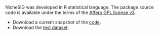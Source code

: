 <!---
The code is going to be available soon, you may contact the authors for a current snapshot.
-->
NicheSIG was developed in R statistical language. The package source code is available under the terms of the
<a href="https://www.gnu.org/licenses/agpl-3.0.en.html" target="_blank">Affero GPL license v3</a>.


- Download a current snapshot of the <a href="https://webdav-r3lab.uni.lu/public/cbg/NicheSIG/source/NicheSIG.zip" target="_blank">code</a>.
- Download the <a href="https://webdav-r3lab.uni.lu/public/cbg/NicheSIG/data/NicheSIG_datasets.zip" target="_blank">test dataset</a>.
